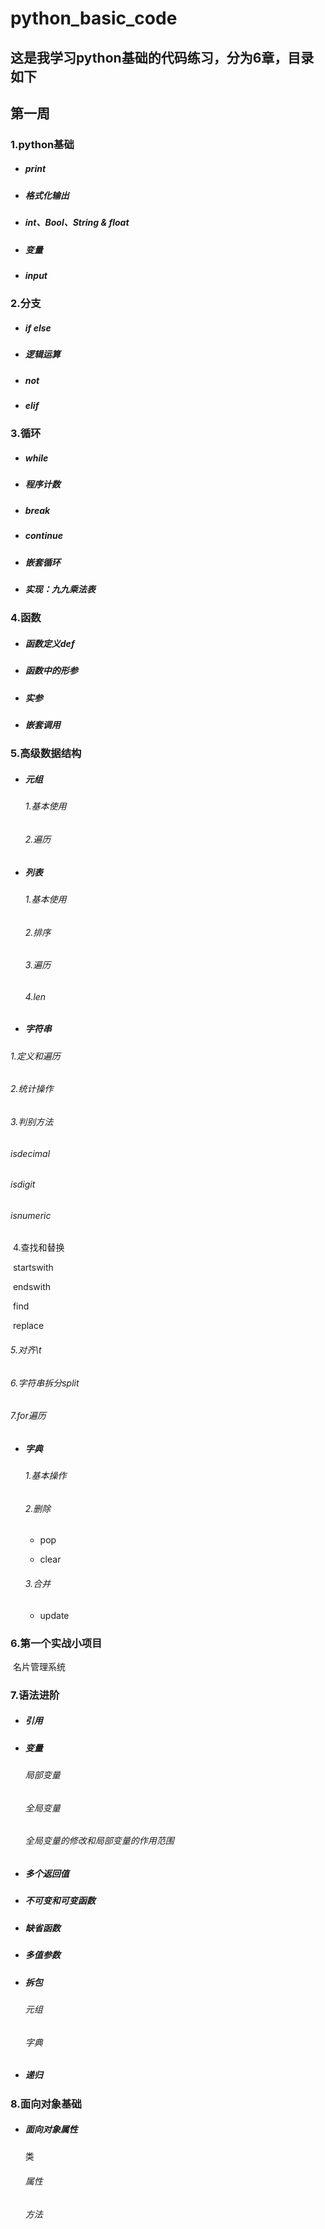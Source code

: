 # python_basic_code
## 这是我学习python基础的代码练习，分为6章，目录如下

## 第一周

### 1.python基础

- ##### print

- ##### 格式化输出

- ##### int、Bool、String & float

- ##### 变量

- ##### input

### 2.分支

- ##### if else

- ##### 逻辑运算

- ##### not

- ##### elif

### 3.循环

- ##### while

- ##### 程序计数

- ##### break

- ##### continue

- ##### 嵌套循环

- ##### 实现：九九乘法表

### 4.函数

- ##### 函数定义def

- ##### 函数中的形参

- ##### 实参

- ##### 嵌套调用

### 5.高级数据结构

- ##### 元组

  ###### 1.基本使用

  ###### 2.遍历

- ##### 列表

  ###### 1.基本使用


  ###### 2.排序


  ###### 3.遍历


  ###### 4.len

- ##### 字符串

###### 		1.定义和遍历


###### 		2.统计操作

###### 		3.判别方法

###### 				isdecimal

###### 				isdigit

###### 				isnumeric

​		4.查找和替换

​				startswith

​				endswith

​				find

​				replace


###### 		5.对齐\t


###### 		6.字符串拆分split


###### 		7.for遍历

- ##### 字典


  ###### 1.基本操作


  ###### 2.删除


     * pop


     * clear


  ###### 3.合并


     * update

### 6.第一个实战小项目

​	名片管理系统

### 7.语法进阶

- ##### 引用

- ##### 变量


  ###### 局部变量


  ###### 全局变量


  ###### 全局变量的修改和局部变量的作用范围

- 
  ##### 多个返回值

- 
  ##### 不可变和可变函数

- 
  ##### 缺省函数

- 
  ##### 多值参数

- 
  ##### 拆包


  ###### 元组


  ###### 字典

- 
  ##### 递归

### 8.面向对象基础

- ##### 面向对象属性

  类


  ###### 属性


  ###### 方法

